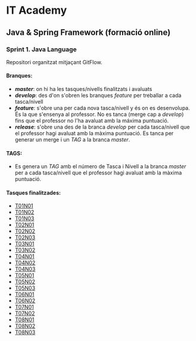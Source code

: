 # IT Academy
## Java & Spring Framework (formació online)
### Sprint 1. Java Language
Repositori organitzat mitjaçant GitFlow.

#### **Branques:**
* ***master***: on hi ha les tasques/nivells finalitzats i avaluats
* ***develop***: des d'on s'obren les branques _feature_ per treballar a cada tasca/nivell 
* ***feature***: s'obre una per cada nova tasca/nivell y és on es desenvolupa. És la que s'ensenya al professor. No es tanca (merge cap a _develop_) fins que el professor no l'ha avaluat amb la máxima puntuació.
* ***release***: s'obre una des de la branca _develop_ per cada tasca/nivell que el professor hagi avaluat amb la màxima puntuació. Es tanca per generar un merge i un _TAG_ a la branca _master_.

#### **TAGS:**
* Es genera un _TAG_ amb el número de Tasca i Nivell a la branca _master_ per a cada tasca/nivell que el professor hagi avaluat amb la màxima puntuació.

#### **Tasques finalitzades:**
* [T01N01](../master/T01N01)
* [T01N02](../master/T01N02)
* [T01N03](../master/T01N03)
* [T02N01](../master/T02N01)
* [T02N02](../master/T02N02)
* [T02N03](../master/T02N03)
* [T03N01](../master/T03N01)
* [T03N02](../master/T03N02)
* [T04N01](../master/T04N01)
* [T04N02](../master/T04N02)
* [T04N03](../master/T04N03)
* [T05N01](../master/T05N01)
* [T05N02](../master/T05N02)
* [T05N03](../master/T05N03)
* [T06N01](../master/T06N01)
* [T06N02](../master/T06N02)
* [T07N01](../master/T07N01)
* [T07N02](../master/T07N02)
* [T08N01](../master/T08N01)
* [T08N02](../master/T08N02)
* [T08N03](../master/T08N03)
